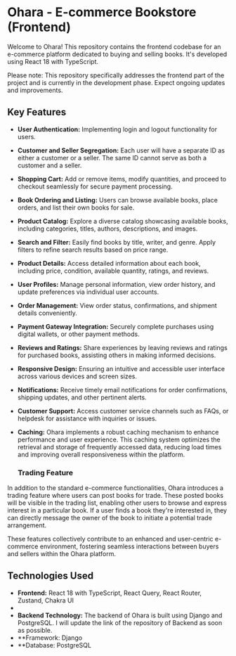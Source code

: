 # Ohara - E-commerce Bookstore (Frontend)

Welcome to Ohara! This repository contains the frontend codebase for an e-commerce platform dedicated to buying and selling books. It's developed using React 18 with TypeScript.

Please note: This repository specifically addresses the frontend part of the project and is currently in the development phase. Expect ongoing updates and improvements.


## Key Features

- **User Authentication:** Implementing login and logout functionality for users.
- **Customer and Seller Segregation:** Each user will have a separate ID as either a customer or a seller. The same ID cannot serve as both a customer and a seller.
- **Shopping Cart:** Add or remove items, modify quantities, and proceed to checkout seamlessly for secure payment processing.
- **Book Ordering and Listing:** Users can browse available books, place orders, and list their own books for sale.
- **Product Catalog:** Explore a diverse catalog showcasing available books, including categories, titles, authors, descriptions, and images.
- **Search and Filter:** Easily find books by title, writer, and genre. Apply filters to refine search results based on price range.
- **Product Details:** Access detailed information about each book, including price, condition, available quantity, ratings, and reviews.
- **User Profiles:** Manage personal information, view order history, and update preferences via individual user accounts.
- **Order Management:** View order status, confirmations, and shipment details conveniently.
- **Payment Gateway Integration:** Securely complete purchases using digital wallets, or other payment methods.
- **Reviews and Ratings:** Share experiences by leaving reviews and ratings for purchased books, assisting others in making informed decisions.
- **Responsive Design:** Ensuring an intuitive and accessible user interface across various devices and screen sizes.
- **Notifications:** Receive timely email notifications for order confirmations, shipping updates, and other pertinent alerts.
- **Customer Support:** Access customer service channels such as FAQs, or helpdesk for assistance with inquiries or issues.
- **Caching:** Ohara implements a robust caching mechanism to enhance performance and user experience. This caching system optimizes the retrieval and storage of frequently accessed data, reducing load times and improving overall responsiveness within the platform.


  ### Trading Feature
In addition to the standard e-commerce functionalities, Ohara introduces a trading feature where users can post books for trade. These posted books will be visible in the trading list, enabling other users to browse and express interest in a particular book. If a user finds a book they're interested in, they can directly message the owner of the book to initiate a potential trade arrangement.

These features collectively contribute to an enhanced and user-centric e-commerce environment, fostering seamless interactions between buyers and sellers within the Ohara platform.

## Technologies Used
- **Frontend:** React 18 with TypeScript, React Query, React Router, Zustand, Chakra UI
- 
- **Backend Technology:** The backend of Ohara is built using Django and PostgreSQL. I will update the link of the repository of Backend as soon as possible.
- **Framework: Django
- **Database: PostgreSQL

